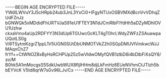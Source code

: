 -----BEGIN AGE ENCRYPTED FILE-----
YWdlLWVuY3J5cHRpb24ub3JnL3YxCi0+IFgyNTUxOSBVMXdBcnVvVDhqZUdFZnJz
bGNWQk5xMDdidFhURTVJaS91eU1FTEY3N1dJCmRlbFlYdHh5aDZyMDhlOVU1Uzhw
ckxaVmo4aUp2RDFYY3N3dUp6TGUwcGcKLT4gT0hrLWdyZWFzZSAuawpaUQotLS0g
Vi9TSytmKzgrZ1ppL1V5UGN0SUtDbUNMOTVkZ2h0SGpDMUVIVmkwcWJJMAqnChZ7
frYf++CtWNOZ8xByHsRCHPUp25z5wVldwOMyfQVB1zlbD6i4bDlbFiXsQY8/zo/M
B0hk5A1mMocgsS5SdkUwbWUX8fljIHHm8djLkFmHz6EUeNVhmCtJTlzh5bbEYVcK
V5td8qrW7sGv96LJv/Cx
-----END AGE ENCRYPTED FILE-----
